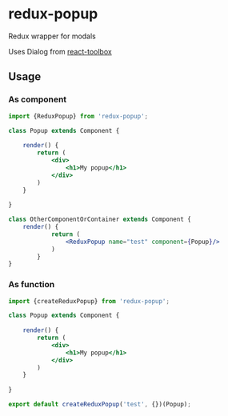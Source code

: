 # redux-popup

Redux wrapper for modals

Uses Dialog from [react-toolbox](http://react-toolbox.com/)

## Usage

### As component

```jsx harmony
import {ReduxPopup} from 'redux-popup';

class Popup extends Component {
    
    render() {
        return (
            <div>
                <h1>My popup</h1>
            </div>
        )
    }
    
}

class OtherComponentOrContainer extends Component {
    render() {
            return (
                <ReduxPopup name="test" component={Popup}/>
            )
        }
}

```

### As function

```jsx harmony
import {createReduxPopup} from 'redux-popup';

class Popup extends Component {
    
    render() {
        return (
            <div>
                <h1>My popup</h1>
            </div>
        )
    }
    
}

export default createReduxPopup('test', {})(Popup);
```